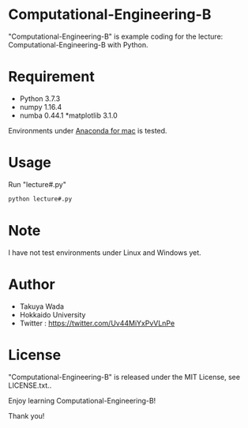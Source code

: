 # Computational-Engineering-B
 
"Computational-Engineering-B" is example coding for the lecture: Computational-Engineering-B with Python.
 
# Requirement
 
* Python 3.7.3
* numpy 1.16.4
* numba 0.44.1
*matplotlib 3.1.0
 
Environments under [Anaconda for mac](https://www.anaconda.com/distribution/) is tested.
 
# Usage
 
Run "lecture#.py"
 
```bash
python lecture#.py
```
 
# Note
 
I have not test environments under Linux and Windows yet.
 
# Author
 
* Takuya Wada
* Hokkaido University
* Twitter : https://twitter.com/Uv44MiYxPvVLnPe
 
# License
 
"Computational-Engineering-B" is released under the MIT License, see LICENSE.txt..
 
Enjoy learning Computational-Engineering-B!
 
Thank you!
